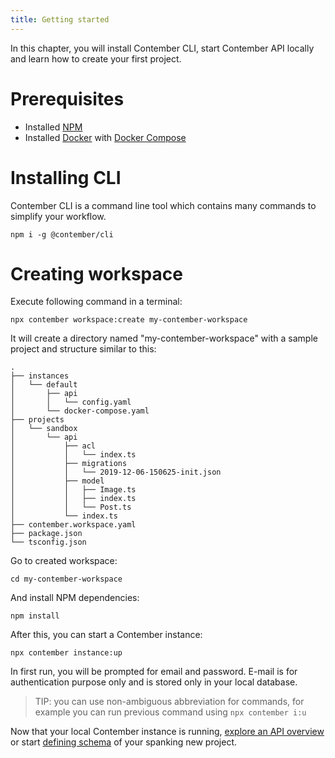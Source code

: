 ```yaml
---
title: Getting started
---
```


In this chapter, you will install Contember CLI, start Contember API locally and learn how to create your first project.

# Prerequisites

- Installed [NPM](https://www.npmjs.com/)
- Installed [Docker](https://docs.docker.com/install/) with [Docker Compose](https://docs.docker.com/compose/install/)

# Installing CLI
Contember CLI is a command line tool which contains many commands to simplify your workflow.

```text
npm i -g @contember/cli
```

# Creating workspace
Execute following command in a terminal:
```text
npx contember workspace:create my-contember-workspace
```

It will create a directory named "my-contember-workspace" with a sample project and structure similar to this:

<!--
TODO: RENAME api/config.yaml to api/contember.api.yaml ?? 
-->

```text
.
├── instances
│   └── default
│       ├── api
│       │   └── config.yaml
│       └── docker-compose.yaml
├── projects
│   └── sandbox
│       └── api
│           ├── acl
│           │   └── index.ts
│           ├── migrations
│           │   └── 2019-12-06-150625-init.json
│           ├── model
│           │   ├── Image.ts
│           │   ├── index.ts
│           │   └── Post.ts
│           └── index.ts
├── contember.workspace.yaml
├── package.json
└── tsconfig.json
``` 

Go to created workspace:
```text
cd my-contember-workspace
```

And install NPM dependencies:
```text
npm install
```

After this, you can start a Contember instance:
```text
npx contember instance:up
``` 

In first run, you will be prompted for email and password. E-mail is for authentication purpose only and is stored only in your local database. 

> TIP: you can use non-ambiguous abbreviation for commands, 
> for example you can run previous command using `npx contember i:u`

Now that your local Contember instance is running, [explore an API overview](content/overview.md) or start [defining schema](schema/model.md) of your spanking new project.
